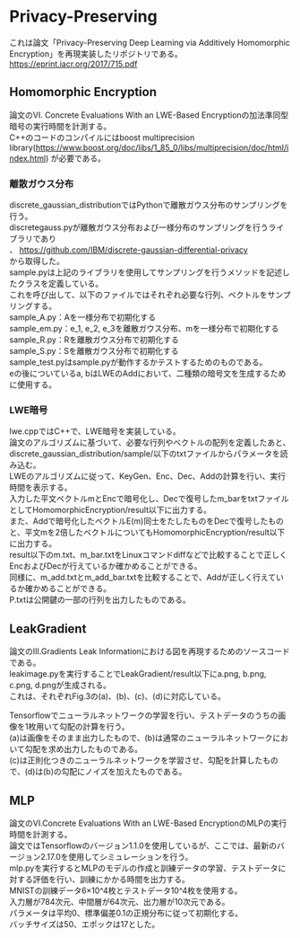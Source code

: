 # Privacy-Preserving
これは論文「Privacy-Preserving Deep Learning via Additively Homomorphic
Encryption」を再現実装したリポジトリである。<br>
https://eprint.iacr.org/2017/715.pdf

## Homomorphic Encryption
論文のVI. Concrete Evaluations With an LWE-Based Encryptionの加法準同型暗号の実行時間を計測する。<br>
C++のコードのコンパイルにはboost multiprecision library(https://www.boost.org/doc/libs/1_85_0/libs/multiprecision/doc/html/index.html)
が必要である。

### 離散ガウス分布
discrete_gaussian_distributionではPythonで離散ガウス分布のサンプリングを行う。<br>
discretegauss.pyが離散ガウス分布および一様分布のサンプリングを行うライブラリであり<br>、
https://github.com/IBM/discrete-gaussian-differential-privacy<br>
から取得した。<br>
sample.pyは上記のライブラリを使用してサンプリングを行うメソッドを記述したクラスを定義している。<br>
これを呼び出して、以下のファイルではそれぞれ必要な行列、ベクトルをサンプリングする。<br>
sample_A.py：Aを一様分布で初期化する<br>
sample_em.py：e_1, e_2, e_3を離散ガウス分布、mを一様分布で初期化する<br>
sample_R.py：Rを離散ガウス分布で初期化する<br>
sample_S.py：Sを離散ガウス分布で初期化する<br>
sample_test.pyはsample.pyが動作するかテストするためのものである。<br>
eの後についているa, bはLWEのAddにおいて、二種類の暗号文を生成するために使用する。

### LWE暗号
lwe.cppではC++で、LWE暗号を実装している。<br>
論文のアルゴリズムに基づいて、必要な行列やベクトルの配列を定義したあと、discrete_gaussian_distribution/sample/以下のtxtファイルからパラメータを読み込む。<br>
LWEのアルゴリズムに従って、KeyGen、Enc、Dec、Addの計算を行い、実行時間を表示する。<br>
入力した平文ベクトルmとEncで暗号化し、Decで復号したm_barをtxtファイルとしてHomomorphicEncryption/result以下に出力する。<br>
また、Addで暗号化したベクトルE(m)同士をたしたものをDecで復号したものと、平文mを2倍したベクトルについてもHomomorphicEncryption/result以下に出力する。<br>
result以下のm.txt、m_bar.txtをLinuxコマンドdiffなどで比較することで正しくEncおよびDecが行えているか確かめることができる。<br>
同様に、m_add.txtとm_add_bar.txtを比較することで、Addが正しく行えているか確かめることができる。<br>
P.txtは公開鍵の一部の行列を出力したものである。

## LeakGradient
論文のIII.Gradients Leak Informationにおける図を再現するためのソースコードである。<br>
leakimage.pyを実行することでLeakGradient/result以下にa.png, b.png, c.png, d.pngが生成される。<br>
これは、それぞれFig.3の(a)、(b)、(c)、(d)に対応している。

Tensorflowでニューラルネットワークの学習を行い、テストデータのうちの画像を1枚用いて勾配の計算を行う。<br>
(a)は画像をそのまま出力したもので、(b)は通常のニューラルネットワークにおいて勾配を求め出力したものである。<br>
(c)は正則化つきのニューラルネットワークを学習させ、勾配を計算したもので、(d)は(b)の勾配にノイズを加えたものである。<br>

## MLP
論文のVI.Concrete Evaluations With an LWE-Based EncryptionのMLPの実行時間を計測する。<br>
論文ではTensorflowのバージョン1.1.0を使用しているが、ここでは、最新のバージョン2.17.0を使用してシミュレーションを行う。<br>
mlp.pyを実行するとMLPのモデルの作成と訓練データの学習、テストデータに対する評価を行い、訓練にかかる時間を出力する。<br>
MNISTの訓練データ6×10^4枚とテストデータ10^4枚を使用する。<br>
入力層が784次元、中間層が64次元、出力層が10次元である。<br>
パラメータは平均0、標準偏差0.1の正規分布に従って初期化する。<br>
バッチサイズは50、エポックは17とした。<br>
